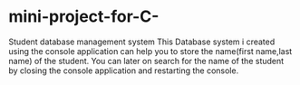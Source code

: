 # mini-project-for-C-
Student database management system
This Database system i created using the console application can help you to store the name(first name,last name) of the student.
You can later on search for the name of the student by closing the console application and restarting the console.
